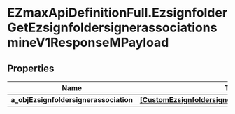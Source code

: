 # EZmaxApiDefinitionFull.EzsignfolderGetEzsignfoldersignerassociationsmineV1ResponseMPayload

## Properties

Name | Type | Description | Notes
------------ | ------------- | ------------- | -------------
**a_objEzsignfoldersignerassociation** | [**[CustomEzsignfoldersignerassociationmineResponse]**](CustomEzsignfoldersignerassociationmineResponse.md) |  | 


